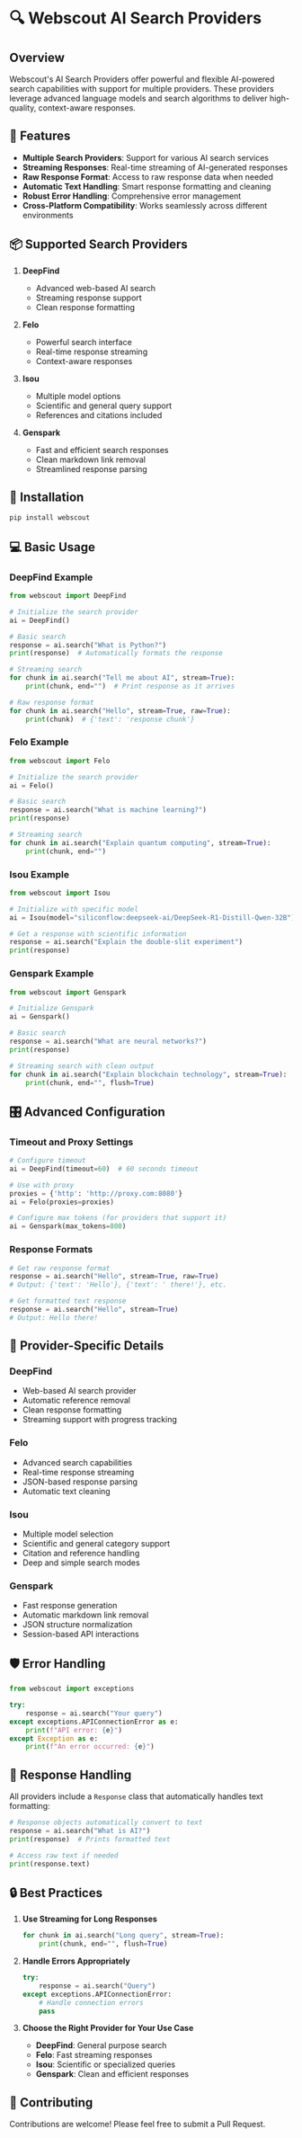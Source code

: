 # 🔍 Webscout AI Search Providers

## Overview

Webscout's AI Search Providers offer powerful and flexible AI-powered search capabilities with support for multiple providers. These providers leverage advanced language models and search algorithms to deliver high-quality, context-aware responses.

## 🌟 Features

- **Multiple Search Providers**: Support for various AI search services
- **Streaming Responses**: Real-time streaming of AI-generated responses
- **Raw Response Format**: Access to raw response data when needed
- **Automatic Text Handling**: Smart response formatting and cleaning
- **Robust Error Handling**: Comprehensive error management
- **Cross-Platform Compatibility**: Works seamlessly across different environments

## 📦 Supported Search Providers

1. **DeepFind**
   - Advanced web-based AI search
   - Streaming response support
   - Clean response formatting

2. **Felo**
   - Powerful search interface
   - Real-time response streaming
   - Context-aware responses

3. **Isou**
   - Multiple model options
   - Scientific and general query support
   - References and citations included

4. **Genspark**
   - Fast and efficient search responses
   - Clean markdown link removal
   - Streamlined response parsing

## 🚀 Installation

```bash
pip install webscout
```

## 💻 Basic Usage

### DeepFind Example

```python
from webscout import DeepFind

# Initialize the search provider
ai = DeepFind()

# Basic search
response = ai.search("What is Python?")
print(response)  # Automatically formats the response

# Streaming search
for chunk in ai.search("Tell me about AI", stream=True):
    print(chunk, end="")  # Print response as it arrives

# Raw response format
for chunk in ai.search("Hello", stream=True, raw=True):
    print(chunk)  # {'text': 'response chunk'}
```

### Felo Example

```python
from webscout import Felo

# Initialize the search provider
ai = Felo()

# Basic search
response = ai.search("What is machine learning?")
print(response)

# Streaming search
for chunk in ai.search("Explain quantum computing", stream=True):
    print(chunk, end="")
```

### Isou Example

```python
from webscout import Isou

# Initialize with specific model
ai = Isou(model="siliconflow:deepseek-ai/DeepSeek-R1-Distill-Qwen-32B")

# Get a response with scientific information
response = ai.search("Explain the double-slit experiment")
print(response)
```

### Genspark Example

```python
from webscout import Genspark

# Initialize Genspark
ai = Genspark()

# Basic search
response = ai.search("What are neural networks?")
print(response)

# Streaming search with clean output
for chunk in ai.search("Explain blockchain technology", stream=True):
    print(chunk, end="", flush=True)
```

## 🎛️ Advanced Configuration

### Timeout and Proxy Settings

```python
# Configure timeout
ai = DeepFind(timeout=60)  # 60 seconds timeout

# Use with proxy
proxies = {'http': 'http://proxy.com:8080'}
ai = Felo(proxies=proxies)

# Configure max tokens (for providers that support it)
ai = Genspark(max_tokens=800)
```

### Response Formats

```python
# Get raw response format
response = ai.search("Hello", stream=True, raw=True)
# Output: {'text': 'Hello'}, {'text': ' there!'}, etc.

# Get formatted text response
response = ai.search("Hello", stream=True)
# Output: Hello there!
```

## 🔧 Provider-Specific Details

### DeepFind
- Web-based AI search provider
- Automatic reference removal
- Clean response formatting
- Streaming support with progress tracking

### Felo
- Advanced search capabilities
- Real-time response streaming
- JSON-based response parsing
- Automatic text cleaning

### Isou
- Multiple model selection
- Scientific and general category support
- Citation and reference handling
- Deep and simple search modes

### Genspark
- Fast response generation
- Automatic markdown link removal
- JSON structure normalization
- Session-based API interactions

## 🛡️ Error Handling

```python
from webscout import exceptions

try:
    response = ai.search("Your query")
except exceptions.APIConnectionError as e:
    print(f"API error: {e}")
except Exception as e:
    print(f"An error occurred: {e}")
```

## 📝 Response Handling

All providers include a `Response` class that automatically handles text formatting:

```python
# Response objects automatically convert to text
response = ai.search("What is AI?")
print(response)  # Prints formatted text

# Access raw text if needed
print(response.text)
```

## 🔒 Best Practices

1. **Use Streaming for Long Responses**
   ```python
   for chunk in ai.search("Long query", stream=True):
       print(chunk, end="", flush=True)
   ```

2. **Handle Errors Appropriately**
   ```python
   try:
       response = ai.search("Query")
   except exceptions.APIConnectionError:
       # Handle connection errors
       pass
   ```

3. **Choose the Right Provider for Your Use Case**
   - **DeepFind**: General purpose search
   - **Felo**: Fast streaming responses
   - **Isou**: Scientific or specialized queries
   - **Genspark**: Clean and efficient responses

## 🤝 Contributing

Contributions are welcome! Please feel free to submit a Pull Request.
